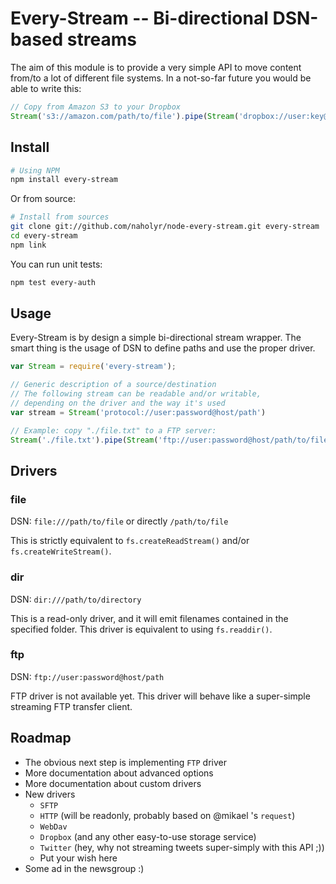 # Every-Stream -- Bi-directional DSN-based streams

The aim of this module is to provide a very simple API to move content from/to a lot of different file systems. In a not-so-far future you would be able to write this:

```javascript
// Copy from Amazon S3 to your Dropbox
Stream('s3://amazon.com/path/to/file').pipe(Stream('dropbox://user:key@dropbox.com/path/to/file'))
```

## Install

```bash
# Using NPM
npm install every-stream
```

Or from source:

```bash
# Install from sources
git clone git://github.com/naholyr/node-every-stream.git every-stream
cd every-stream
npm link
```

You can run unit tests:

```bash
npm test every-auth
```

## Usage

Every-Stream is by design a simple bi-directional stream wrapper. The smart thing is the usage of DSN to define paths and use the proper driver.

```javascript
var Stream = require('every-stream');

// Generic description of a source/destination
// The following stream can be readable and/or writable,
// depending on the driver and the way it's used
var stream = Stream('protocol://user:password@host/path')

// Example: copy "./file.txt" to a FTP server:
Stream('./file.txt').pipe(Stream('ftp://user:password@host/path/to/file.txt'))
```

## Drivers

### file

DSN: `file:///path/to/file` or directly `/path/to/file`

This is strictly equivalent to `fs.createReadStream()` and/or `fs.createWriteStream()`.

### dir

DSN: `dir:///path/to/directory`

This is a read-only driver, and it will emit filenames contained in the specified folder. This driver is equivalent to using `fs.readdir()`.

### ftp

DSN: `ftp://user:password@host/path`

FTP driver is not available yet. This driver will behave like a super-simple streaming FTP transfer client.

## Roadmap

* The obvious next step is implementing `FTP` driver
* More documentation about advanced options
* More documentation about custom drivers
* New drivers
  * `SFTP`
  * `HTTP` (will be readonly, probably based on @mikael 's `request`)
  * `WebDav`
  * `Dropbox` (and any other easy-to-use storage service)
  * `Twitter` (hey, why not streaming tweets super-simply with this API ;))
  * Put your wish here
* Some ad in the newsgroup :)
